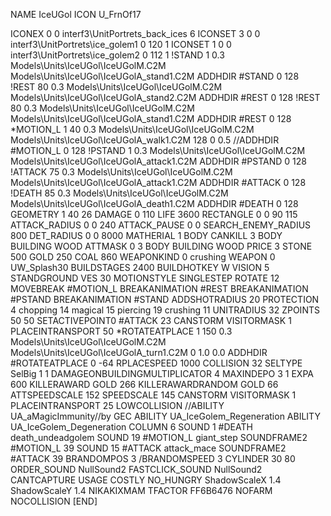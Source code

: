 NAME IceUGol
ICON U_FrnOf17

ICONEX 0 0 interf3\UnitPortrets\_back_ices 6
ICONSET 3 0 0 interf3\UnitPortrets\ice_golem1 0 120 1
ICONSET 1 0 0 interf3\UnitPortrets\ice_golem2 0 112 1
!STAND          1 0.3  Models\Units\IceUGol\IceUGolM.C2M Models\Units\IceUGol\IceUGolA_stand1.C2M
ADDHDIR #STAND 0 128
!REST          80 0.3  Models\Units\IceUGol\IceUGolM.C2M Models\Units\IceUGol\IceUGolA_stand2.C2M
ADDHDIR #REST 0 128
!REST          80 0.3  Models\Units\IceUGol\IceUGolM.C2M Models\Units\IceUGol\IceUGolA_stand1.C2M
ADDHDIR #REST 0 128
*MOTION_L      1 40 0.3  Models\Units\IceUGol\IceUGolM.C2M Models\Units\IceUGol\IceUGolA_walk1.C2M 128 0 0.5
//ADDHDIR #MOTION_L 0 128
!PSTAND        1  0.3  Models\Units\IceUGol\IceUGolM.C2M Models\Units\IceUGol\IceUGolA_attack1.C2M
ADDHDIR #PSTAND 0 128 
!ATTACK        75 0.3  Models\Units\IceUGol\IceUGolM.C2M Models\Units\IceUGol\IceUGolA_attack1.C2M
ADDHDIR #ATTACK 0 128
!DEATH         85 0.3  Models\Units\IceUGol\IceUGolM.C2M Models\Units\IceUGol\IceUGolA_death1.C2M
ADDHDIR #DEATH 0 128
GEOMETRY 1 40 26
DAMAGE   0 110
LIFE     3600
RECTANGLE 0 0 90 115
ATTACK_RADIUS 0 0 240
ATTACK_PAUSE 0 0
SEARCH_ENEMY_RADIUS 800
DET_RADIUS 0 0 8000
MATHERIAL 1 BODY
CANKILL 3 BODY BUILDING WOOD 
ATTMASK 0 3 BODY BUILDING WOOD 
PRICE 3 STONE 500 GOLD 250 COAL 860
WEAPONKIND 0 crushing
WEAPON 0 UW_Splash30
BUILDSTAGES 2400
BUILDHOTKEY		W
VISION 5
STANDGROUND
VES 30
MOTIONSTYLE SINGLESTEP
ROTATE 12
MOVEBREAK #MOTION_L
BREAKANIMATION #REST
BREAKANIMATION #PSTAND
BREAKANIMATION #STAND
ADDSHOTRADIUS 20
PROTECTION 4 chopping 14 magical 15 piercing 19 crushing 11
UNITRADIUS 32
ZPOINTS 50 50
SETACTIVEPOINT0 #ATTACK 23
CANSTORM
VISITORMASK 1
PLACEINTRANSPORT 50
*ROTATEATPLACE      1 150 0.3 Models\Units\IceUGol\IceUGolM.C2M Models\Units\IceUGol\IceUGolA_turn1.C2M 0 1.0 0.0
ADDHDIR #ROTATEATPLACE 0 -64
RPLACESPEED         1000
COLLISION 32
SELTYPE SelBig 1 1
DAMAGEONBUILDINGMULTIPLICATOR 4
MAXINDEPO 3 1
EXPA 			600
KILLERAWARD             GOLD 266
KILLERAWARDRANDOM       GOLD 66
ATTSPEEDSCALE 152
SPEEDSCALE 145
CANSTORM
VISITORMASK 1
PLACEINTRANSPORT 25
LOWCOLLISION
//ABILITY UA_aMagicImmunity//by GEC
ABILITY UA_IceGolem_Regeneration
ABILITY UA_IceGolem_Degeneration
COLUMN 6
SOUND 1 #DEATH death_undeadgolem
SOUND 19 #MOTION_L giant_step
SOUNDFRAME2 #MOTION_L 39
SOUND 15 #ATTACK attack_mace
SOUNDFRAME2 #ATTACK 39
BRANDOMPOS 3
/BRANDOMSPEED 3
CYLINDER 30 80
ORDER_SOUND NullSound2
FASTCLICK_SOUND NullSound2
CANTCAPTURE
USAGE COSTLY
NO_HUNGRY
ShadowScaleX 1.4
ShadowScaleY 1.4
NIKAKIXMAM
TFACTOR FF6B6476
NOFARM
NOCOLLISION
[END]
